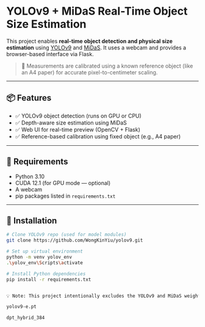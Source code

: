 # YOLOv9 + MiDaS Real-Time Object Size Estimation

This project enables **real-time object detection and physical size estimation** using [YOLOv9](https://github.com/WongKinYiu/yolov9) and [MiDaS](https://github.com/isl-org/MiDaS). It uses a webcam and provides a browser-based interface via Flask.

> 📏 Measurements are calibrated using a known reference object (like an A4 paper) for accurate pixel-to-centimeter scaling.

---

## 📦 Features

- ✅ YOLOv9 object detection (runs on GPU or CPU)
- ✅ Depth-aware size estimation using MiDaS
- ✅ Web UI for real-time preview (OpenCV + Flask)
- ✅ Reference-based calibration using fixed object (e.g., A4 paper)

---

## 🧰 Requirements

- Python 3.10
- CUDA 12.1 (for GPU mode — optional)
- A webcam
- pip packages listed in `requirements.txt`

---

## 🚀 Installation

```bash
# Clone YOLOv9 repo (used for model modules)
git clone https://github.com/WongKinYiu/yolov9.git

# Set up virtual environment
python -m venv yolov_env
.\yolov_env\Scripts\activate

# Install Python dependencies
pip install -r requirements.txt


💡 Note: This project intentionally excludes the YOLOv9 and MiDaS weights due to file size and licensing concerns. You can download them manually from:

yolov9-e.pt

dpt_hybrid_384
